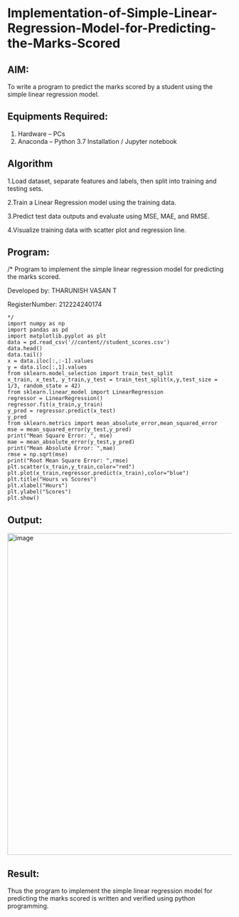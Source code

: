 # Implementation-of-Simple-Linear-Regression-Model-for-Predicting-the-Marks-Scored

## AIM:
To write a program to predict the marks scored by a student using the simple linear regression model.

## Equipments Required:
1. Hardware – PCs
2. Anaconda – Python 3.7 Installation / Jupyter notebook

## Algorithm
1.Load dataset, separate features and labels, then split into training and testing sets.

2.Train a Linear Regression model using the training data.

3.Predict test data outputs and evaluate using MSE, MAE, and RMSE.

4.Visualize training data with scatter plot and regression line.

## Program:

/*
Program to implement the simple linear regression model for predicting the marks scored.


Developed by: THARUNISH VASAN T


RegisterNumber:  212224240174
```
*/
import numpy as np
import pandas as pd
import matplotlib.pyplot as plt
data = pd.read_csv('//content//student_scores.csv')
data.head()
data.tail()
x = data.iloc[:,:-1].values
y = data.iloc[:,1].values
from sklearn.model_selection import train_test_split
x_train, x_test, y_train,y_test = train_test_split(x,y,test_size = 1/3, random_state = 42)
from sklearn.linear_model import LinearRegression
regressor = LinearRegression()
regressor.fit(x_train,y_train)
y_pred = regressor.predict(x_test)
y_pred
from sklearn.metrics import mean_absolute_error,mean_squared_error
mse = mean_squared_error(y_test,y_pred)
print("Mean Square Error: ", mse)
mae = mean_absolute_error(y_test,y_pred)
print("Mean Absolute Error: ",mae)
rmse = np.sqrt(mse)
print("Root Mean Square Error: ",rmse)
plt.scatter(x_train,y_train,color="red")
plt.plot(x_train,regressor.predict(x_train),color="blue")
plt.title("Hours vs Scores")
plt.xlabel("Hours")
plt.ylabel("Scores")
plt.show()
```

## Output:
<img width="827" height="723" alt="image" src="https://github.com/user-attachments/assets/f3eb90ca-82b9-44cf-9d5c-650e4496f430" />


## Result:
Thus the program to implement the simple linear regression model for predicting the marks scored is written and verified using python programming.
